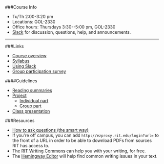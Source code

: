 ###Course Info
<div class="nolist" markdown="1">

- Tu/Th 2:00-3:20 pm
- Locations: GOL-2330
- Office hours: Thursdays 3:30--5:00 pm, GOL-2330
- [Slack](using_slack.html) for discussion, questions, help, and
	announcements.

</div>

<hr>

###Links
- [Course overview](index.html)
- [Syllabus](syllabus.html)
- [Using Slack](using_slack.html)
- [Group participation survey](https://goo.gl/forms/EvTKbe6gL0VIN1ll2)

####Guidelines
- [Reading summaries](summaries.html)
- [Project](project_guidelines.html)
	- [Individual part](project_individual.html)
	- [Group part](project_group.html)
- [Class presentation](presentation_guidelines.html)

###Resources
- [How to ask questions (the smart
	way)](http://www.catb.org/esr/faqs/smart-questions.html#intro)
- If you're off campus, you can add
	`http://ezproxy.rit.edu/login?url=` to the front of a URL in order to
	be able to download PDFs from sources RIT has access to.
- The [RIT Writing
	Commons](https://www.rit.edu/academicaffairs/writing/about-us)
	can help you with your writing, for free.
- The [Hemingway Editor](http://hemingwayapp.com/) will help find
	common writing issues in your text.
